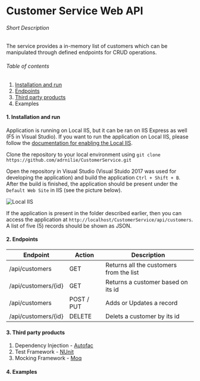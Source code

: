 # Customer Service Web API


###### Short Description
The service provides a in-memory list of customers which can be manipulated through defined endpoints for CRUD operations.

###### Table of contents
1. [Installation and run](https://github.com/adrnilie/CustomerService#1-installation-and-run)
2. [Endpoints](https://github.com/adrnilie/CustomerService#2-endpoints)
3. [Third party products](https://github.com/adrnilie/CustomerService#3-third-party-products)
4. Examples

#### 1. Installation and run

Application is running on Local IIS, but it can be ran on IIS Express as well (F5 in Visual Studio). If you want to run the application on Local IIS, please follow the [documentation for enabling the Local IIS](https://msdn.microsoft.com/en-us/library/ms181052%28v=vs.80%29.aspx?f=255&MSPPError=-2147217396).

Clone the repository to your local environment using `git clone https://github.com/adrnilie/CustomerService.git`

Open the repository in Visual Studio (Visual Stuido 2017 was used for developing the application) and build the application `Ctrl + Shift + B`. After the build is finished, the application should be present under the `Default Web Site` in IIS (see the picture below).

![Local IIS](https://i.imgur.com/uf1uMOZ.png)

If the application is present in the folder described earlier, then you can access the application at `http://localhost/CustomerService/api/customers`. A list of five (5) records should be shown as JSON.

#### 2. Endpoints

| Endpoint | Action | Description |
|----------|--------|-------------|
|/api/customers|GET|Returns all the customers from the list|
|/api/customers/{id}|GET|Returns a customer based on its id|
|/api/customers|POST / PUT|Adds or Updates a record|
|/api/customers/{id}|DELETE|Delets a customer by its id|

#### 3. Third party products

1. Dependency Injection - [Autofac](https://autofac.org/)
2. Test Framework - [NUnit](https://nunit.org/)
3. Mocking Framework - [Moq](https://github.com/moq/moq4)

#### 4. Examples
